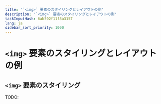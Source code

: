 ```yaml
---
title: '`<img>` 要素のスタイリングとレイアウトの例'
description: '`<img>` 要素のスタイリングとレイアウトの例'
taskInputHash: 6ab592f11f8a3157
lang: ja
sidebar_sort_priority: 1000
---
```

# `<img>` 要素のスタイリングとレイアウトの例

## `<img>` 要素のスタイリング

TODO:
